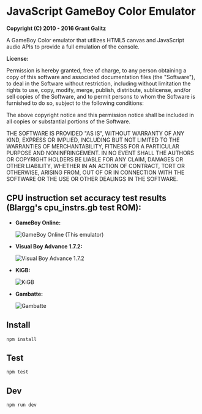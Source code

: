 # JavaScript GameBoy Color Emulator

**Copyright (C) 2010 - 2016 Grant Galitz**

A GameBoy Color emulator that utilizes HTML5 canvas and JavaScript audio APIs to provide a full emulation of the console.

**License:**

Permission is hereby granted, free of charge, to any person obtaining a copy of
this software and associated documentation files (the "Software"), to deal in
the Software without restriction, including without limitation the rights to
use, copy, modify, merge, publish, distribute, sublicense, and/or sell copies
of the Software, and to permit persons to whom the Software is furnished to do
so, subject to the following conditions:

The above copyright notice and this permission notice shall be included in all
copies or substantial portions of the Software.

THE SOFTWARE IS PROVIDED "AS IS", WITHOUT WARRANTY OF ANY KIND, EXPRESS OR
IMPLIED, INCLUDING BUT NOT LIMITED TO THE WARRANTIES OF MERCHANTABILITY,
FITNESS FOR A PARTICULAR PURPOSE AND NONINFRINGEMENT. IN NO EVENT SHALL THE
AUTHORS OR COPYRIGHT HOLDERS BE LIABLE FOR ANY CLAIM, DAMAGES OR OTHER
LIABILITY, WHETHER IN AN ACTION OF CONTRACT, TORT OR OTHERWISE, ARISING FROM,
OUT OF OR IN CONNECTION WITH THE SOFTWARE OR THE USE OR OTHER DEALINGS IN THE
SOFTWARE.

## CPU instruction set accuracy test results (Blargg's cpu_instrs.gb test ROM):

-   **GameBoy Online:**

    ![GameBoy Online (This emulator)](http://i.imgur.com/ivs7F.png "Passes")

-   **Visual Boy Advance 1.7.2:**

    ![Visual Boy Advance 1.7.2](http://i.imgur.com/NYnYu.png "Fails")

-   **KiGB:**

    ![KiGB](http://i.imgur.com/eYHDH.png "Fails")

-   **Gambatte:**

    ![Gambatte](http://i.imgur.com/vGHFz.png "Passes")

## Install

`npm install`

## Test

`npm test`

## Dev

`npm run dev`
